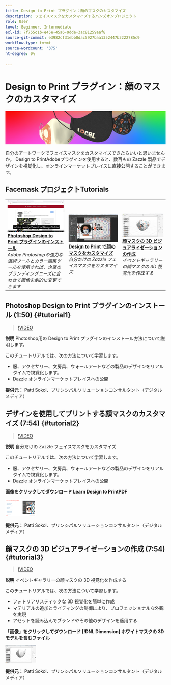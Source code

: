 ```yaml
---
title: Design to Print プラグイン：顔のマスクのカスタマイズ
description: フェイスマスクをカスタマイズするハンズオンプロジェクト
role: User
level: Beginner, Intermediate
exl-id: 7f755c1b-e45e-45a6-9dde-3ac81259aaf8
source-git-commit: e3982cf31ebb0dac5927baa1352447b3222785c9
workflow-type: tm+mt
source-wordcount: '375'
ht-degree: 0%

---
```


# Design to Print プラグイン：顔のマスクのカスタマイズ

![チュートリアルヒーロー画像](../assets/faceMaskSplash.jpg)

自分のアートワークでフェイスマスクをカスタマイズできたらいいと思いませんか。 Design to PrintAdobeプラグインを使用すると、数百もの Zazzle 製品でデザインを視覚化し、オンラインマーケットプレイスに直接公開することができます。

## Facemask プロジェクトTutorials

<table style="table-layout:fixed">
<tr>
 <td>
   <a href="handsonproject.md#tutorial1">
      <img alt="Photoshop Design to Print プラグインのインストール" src="../assets/d2p_install_sokol_thumbnail.jpg" />
   </a>
    <div>
   <a href="handsonproject.md#tutorial1"><strong>Photoshop Design to Print プラグインのインストール</strong></a>
    </div>
    <em>Adobe Photoshopの強力な選択ツールとカラー編集ツールを使用すれば、企業のブランディングニーズに合わせて画像を劇的に変更できます</em>
    <br>
  </td>
  <td>
    <a href="handsonproject.md#tutorial2">
        <img alt="Design to Print で顔のマスクをカスタマイズ" src="../assets/d2p_faceMask_sokol_thumbnail.jpg" />
    </a>
    <div>
    <a href="handsonproject.md#tutorial2"><strong>Design to Print で顔のマスクをカスタマイズ</strong></a>
    </div>
    <em>自分だけの Zazzle フェイスマスクをカスタマイズ</em>
    <br>
  </td>
  <td>
    <a href="handsonproject.md#tutorial3">
      <img alt="顔マスクの 3D ビジュアライゼーションの作成" src="../assets/DN_faceMaskShare_sokol_thumbnail.jpg" />
   </a>
    <div>
   <a href="handsonproject.md#tutorial3"><strong>顔マスクの 3D ビジュアライゼーションの作成</strong></a>
    </div>
    <em>イベントギャラリーの顔マスクの 3D 視覚化を作成する</em>
    <br>
  </td>
</tr>
</table>

## Photoshop Design to Print プラグインのインストール (1:50) {#tutorial1}

>[!VIDEO](https://video.tv.adobe.com/v/327096?hidetitle=true)

**説明**
Photoshop用の Design to Print プラグインのインストール方法について説明します。

このチュートリアルでは、次の方法について学習します。
* 服、アクセサリー、文房具、ウォールアートなどの製品のデザインをリアルタイムで視覚化します。
* Dazzle オンラインマーケットプレイスへの公開

**提供元：**
Patti Sokol、プリンシパルソリューションコンサルタント（デジタルメディア）

## デザインを使用してプリントする顔マスクのカスタマイズ (7:54) {#tutorial2}

>[!VIDEO](https://video.tv.adobe.com/v/327097?hidetitle=true)

**説明**
自分だけの Zazzle フェイスマスクをカスタマイズ

このチュートリアルでは、次の方法について学習します。
* 服、アクセサリー、文房具、ウォールアートなどの製品のデザインをリアルタイムで視覚化します。
* Dazzle オンラインマーケットプレイスへの公開

**画像をクリックしてダウンロード Learn Design to PrintPDF**

[![Design to Print について ](../assets/LearnDesigntoPrint_96.png)](../assets/LearnDesigntoPrint.pdf)

**提供元：**
Patti Sokol、プリンシパルソリューションコンサルタント（デジタルメディア）

## 顔マスクの 3D ビジュアライゼーションの作成 (7:54) {#tutorial3}

>[!VIDEO](https://video.tv.adobe.com/v/327098?hidetitle=true)

**説明**
イベントギャラリーの顔マスクの 3D 視覚化を作成する

このチュートリアルでは、次の方法について学習します。
* フォトリアリスティックな 3D 視覚化を簡単に作成
* マテリアルの追加とライティングの制御により、プロフェッショナルな外観を実現
* アセットを読み込んでブランドやその他のデザインを適用する

**「画像」をクリックしてダウンロード [!DNL Dimension] ホワイトマスクの 3D モデルを含むファイル**

[![比較画像](../assets/whitemask_96.png)](https://stock.adobe.com/search/3d-assets?load_type=search&amp;native_visual_search=&amp;similar_content_id=&amp;is_recent_search=&amp;search_type=usertyped&amp;k=face+mask&amp;asset_id=324075591)

**提供元：**
Patti Sokol、プリンシパルソリューションコンサルタント（デジタルメディア）
